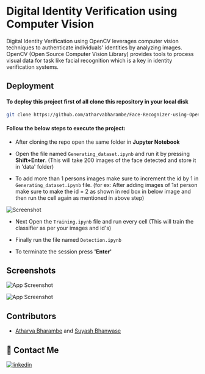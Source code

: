
# Digital Identity Verification using Computer Vision

Digital Identity Verification using OpenCV leverages computer vision techniques to authenticate individuals' identities by analyzing images. OpenCV (Open Source Computer Vision Library) provides tools to process visual data for task like facial recognition which is a key in identity verification systems.


## Deployment

#### To deploy this project first of all clone this repository in your local disk

```bash
git clone https://github.com/atharvabharambe/Face-Recognizer-using-OpenCV.git
```

#### Follow the below steps to execute the project:

- After cloning the repo open the same folder in **Jupyter Notebook**

- Open the file named `Generating_dataset.ipynb` and run it by pressing **Shift+Enter**. (This will take 200 images of the face detected and store it in 'data' folder)

- To add more than 1 persons images make sure to increment the id by 1 in `Generating_dataset.ipynb` file. (for ex: After adding images of 1st person make sure to make the id = 2 as shown in red box in below image and then run the cell again as mentioned in above step)

![Screenshot](https://github.com/user-attachments/assets/c32881d5-348c-4153-af93-743dfe6348d1)


- Next Open the `Training.ipynb` file and run every cell (This will train the classifier as per your images and id's) 

- Finally run the file named `Detection.ipynb`

- To terminate the session press ****'Enter'****

## Screenshots

![App Screenshot](https://github.com/user-attachments/assets/aafb16b3-0cbe-40df-82dc-58e18f4af9df)

![App Screenshot](https://github.com/user-attachments/assets/c9c4d4da-5800-4351-ad14-b208347a6ccb)


## Contributors

- [Atharva Bharambe](https://github.com/atharvabharambe) and [Suyash Bhanwase](https://github.com/BhanwaseSuyash)


## 🔗 Contact Me

[![linkedin]([https://img.shields.io/badge/linkedin-0A66C2?style=for-the-badge&logo=linkedin&logoColor=white)](https://in.linkedin.com/in/atharva-bharambe-715833281](https://www.linkedin.com/in/nikhil-gandhi-41016a250/))
